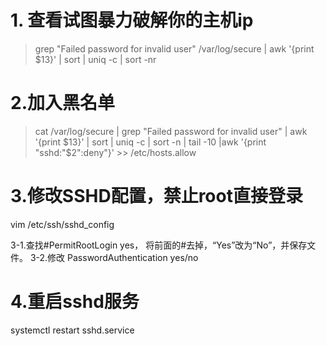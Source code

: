 
# 1. 查看试图暴力破解你的主机ip

> grep "Failed password for invalid user" /var/log/secure | awk '{print $13}' | sort | uniq -c | sort -nr

# 2.加入黑名单

> cat /var/log/secure |  grep "Failed password for invalid user" | awk '{print $13}' | sort | uniq -c | sort -n | tail -10 |awk '{print "sshd:"$2":deny"}' >> /etc/hosts.allow 

# 3.修改SSHD配置，禁止root直接登录

vim /etc/ssh/sshd_config

3-1.查找#PermitRootLogin yes，
将前面的#去掉，“Yes”改为“No”，并保存文件。
3-2.修改 PasswordAuthentication yes/no


# 4.重启sshd服务
systemctl restart sshd.service

